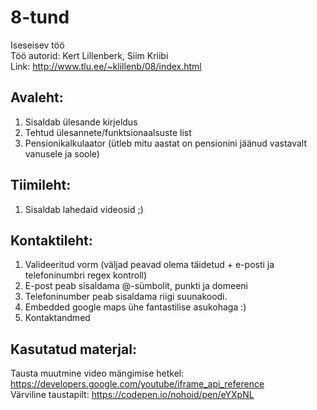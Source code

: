 # 8-tund
Iseseisev töö<br/>
Töö autorid: Kert Lillenberk, Siim Kriibi<br/>
Link: http://www.tlu.ee/~klillenb/08/index.html

## Avaleht:
1. Sisaldab ülesande kirjeldus
1. Tehtud ülesannete/funktsionaalsuste list
1. Pensionikalkulaator (ütleb mitu aastat on pensionini jäänud vastavalt vanusele ja soole)

## Tiimileht:
1. Sisaldab lahedaid videosid ;)

## Kontaktileht:
1. Valideeritud vorm (väljad peavad olema täidetud + e-posti ja telefoninumbri regex kontroll)
2. E-post peab sisaldama @-sümbolit, punkti ja domeeni
3. Telefoninumber peab sisaldama riigi suunakoodi.
4. Embedded google maps ühe fantastilise asukohaga :)
5. Kontaktandmed

## Kasutatud materjal:
Tausta muutmine video mängimise hetkel: https://developers.google.com/youtube/iframe_api_reference<br/>
Värviline taustapilt: https://codepen.io/nohoid/pen/eYXpNL
